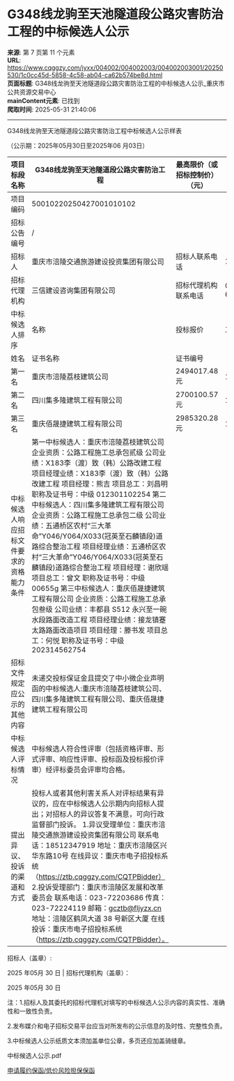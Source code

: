 # G348线龙驹至天池隧道段公路灾害防治工程的中标候选人公示

**来源**: 第 7 页第 11 个元素  
**URL**: https://www.cqggzy.com/jyxx/004002/004002003/004002003001/20250530/1c0cc45d-5858-4c58-ab04-ca62b574be8d.html  
**页面标题**: G348线龙驹至天池隧道段公路灾害防治工程的中标候选人公示_重庆市公共资源交易中心  
**mainContent元素**: 已找到  
**爬取时间**: 2025-05-31 21:40:06

---

G348线龙驹至天池隧道段公路灾害防治工程中标候选人公示样表

（公示期：2025年05月30日至2025年06 月03日）

项目标段名称 |  G348线龙驹至天池隧道段公路灾害防治工程 |  最高限价（或招标控制价）（元） |  4417819.82   
---|---|---|---  
项目编码 |  50010220250427001010102  
招标公告编号 |  /  
招标人 |  重庆市涪陵交通旅游建设投资集团有限公司  |  招标人联系电话 |  18512347919  
招标代理机构 |  三信建设咨询集团有限公司  |  招标代理机构联系电话 |  023-63024313  
中标候选人排序 |  名称 |  投标报价 |  工期（交货期） |  质量 |  拟任项目负责人  
姓名 |  证书名称 |  证书编号  
第一名 |  重庆市涪陵荔枝建筑公司 |  2494017.48元 |  180日历天 |  工程交工验收的质量评定：合格； 工程竣工验收的质量评定：合格 |  熊吉 |  二级建造师 |  **** 渝2502010201100326  
第二名 |  四川集多隆建筑工程有限公司 |  2700100.57元 |  180日历天 |  工程交工验收的质量评定：合格；工程竣工验收的质量评定：合格 |  谢欣瑶 |  二级建造师 |  川2512019201938627  
第三名 |  重庆佰晟捷建筑工程有限公司 |  2985320.28元 |  180日历天 |  工程交工验收的质量评定：合格； 工程竣工验收的质量评定：合格 |  滕书发 |  二级建造师 |  渝2502011201202849  
中标候选人响应招标文件要求的资格能力条件 |  第一中标候选人：重庆市涪陵荔枝建筑公司 企业资质：公路工程施工总承包贰级 公司业绩：X183李（渡）致（韩）公路改建工程 项目经理业绩：X183李（渡）致（韩）公路改建工程 项目经理：熊吉 项目总工：刘昌明 职称及证书号：中级 012301102254 第二中标候选人：四川集多隆建筑工程有限公司 企业资质：公路工程施工总承包二级 公司业绩：五通桥区农村“三大革命”Y046/Y064/X033(冠英至石麟镇段)道路综合整治工程 项目经理业绩：五通桥区农村“三大革命”Y046/Y064/X033(冠英至石麟镇段)道路综合整治工程 项目经理：谢欣瑶 项目总工：曾文 职称及证书号：中级 00655g 第三中标候选人：重庆佰晟捷建筑工程有限公司 企业资质：公路工程施工总承包叁级 公司业绩：丰都县 S512 永兴至一碗水段路面改造工程 项目经理业绩：接龙镇蹇太路路面改造项目 项目经理：滕书发 项目总工：何悦 职称及证书号：中级 202314562754  
招标文件规定应公示的其他内容 |  未递交投标保证金且提交了中小微企业声明函的中标候选人:重庆市涪陵荔枝建筑公司、四川集多隆建筑工程有限公司、重庆佰晟捷建筑工程有限公司  
中标候选人评标情况 |  中标候选人符合性评审（包括资格评审、形式评审、响应性评审、投标函及投标报价评审）经评标委员会评审均合格。  
提出异议、投诉的渠道和方式 |  投标人或者其他利害关系人对评标结果有异议的，应在中标候选人公示期内向招标人提出；对招标人的异议答复不满意，可向行政监督部门投诉。 1.异议受理单位：重庆市涪陵交通旅游建设投资集团有限公司 联系电话：18512347919 地址：重庆市涪陵区兴华东路10号  在线异议：重庆市电子招投标系统（https://ztb.cqggzy.com/CQTPBidder） 2.投诉受理部门：重庆市涪陵区发展和改革委员会  联系电话：023-72203686  传真：023-72224119  邮箱：gcztb@fljyzx.cn  地址：涪陵区鹤凤大道 38 号新区大厦  在线投诉：重庆市电子招投标系统（https://ztb.cqggzy.com/CQTPBidder）。  
招标人（盖章）:    
  
  
  
  
  
2025 年05月 30 日 |  招标代理机构（盖章）：   
  
  
  
  
  
2025 年05月 30 日  
  
注：1.招标人及其委托的招标代理机对填写的中标候选人公示内容的真实性、准确性和一致性负责。

2.发布媒介和电子招标交易平台应当对所发布的公示信息的及时性、完整性负责。

3.中标候选人公示纸质文本须加盖单位公章，多页还应加盖骑缝章。

  
  
  
中标候选人公示.pdf    
  
[ 申请履约保函/低价风险担保保函 ](https://jrfw.jszx.cqggzy.com/financeplatform/index.html)

